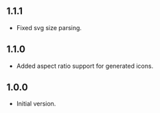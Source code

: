 ## 1.1.1

- Fixed svg size parsing.

## 1.1.0

- Added aspect ratio support for generated icons.

## 1.0.0

- Initial version.
